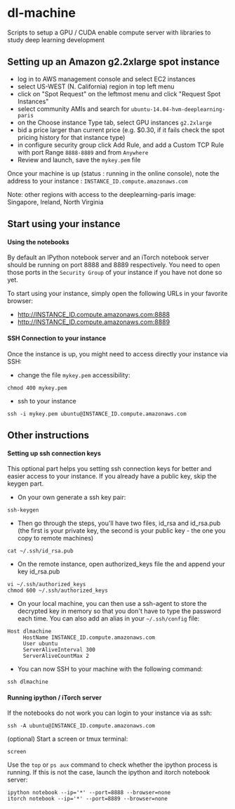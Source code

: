 # dl-machine

Scripts to setup a GPU / CUDA enable compute server with libraries to study deep learning development

## Setting up an Amazon g2.2xlarge spot instance

- log in to AWS management console and select EC2 instances
- select US-WEST (N. California) region in top left menu
- click on "Spot Request" on the leftmost menu and click "Request Spot Instances"
- select community AMIs and search for `ubuntu-14.04-hvm-deeplearning-paris`
- on the Choose instance Type tab, select GPU instances `g2.2xlarge`
- bid a price larger than current price (e.g. $0.30, if it fails check the spot pricing history for that instance type)
- in configure security group click Add Rule, and add a Custom TCP Rule with port Range `8888-8889` and from `Anywhere` 
- Review and launch, save the `mykey.pem` file
 
Once your machine is up (status : running in the online console), note the address to your instance :
 `INSTANCE_ID.compute.amazonaws.com`

Note: other regions with access to the deeplearning-paris image: Singapore, Ireland, North Virginia

## Start using your instance

#### Using the notebooks
By default an IPython notebook server and an iTorch notebook server should be running on port 8888 and 8889 respectively. You need to open those ports in the `Security Group` of your instance if you have not done so yet.

To start using your instance, simply open the following URLs in your favorite browser:

- http://INSTANCE_ID.compute.amazonaws.com:8888
- http://INSTANCE_ID.compute.amazonaws.com:8889


#### SSH Connection to your instance
Once the instance is up, you might need to access directly your instance via SSH:
- change the file `mykey.pem` accessibility:
```
chmod 400 mykey.pem
```
- ssh to your instance 
```
ssh -i mykey.pem ubuntu@INSTANCE_ID.compute.amazonaws.com
```

## Other instructions

#### Setting up ssh connection keys

This optional part helps you setting ssh connection keys for better and easier access to your instance. If you already have a public key, skip the keygen part.

- On your own generate a ssh key pair:
```
ssh-keygen
```
- Then go through the steps, you'll have two files, id_rsa and id_rsa.pub (the first is your private key, the second is your public key - the one you copy to remote machines)
```
cat ~/.ssh/id_rsa.pub
```
- On the remote instance, open authorized_keys file the and append your key id_rsa.pub 
```
vi ~/.ssh/authorized_keys
chmod 600 ~/.ssh/authorized_keys
```
- On your local machine, you can then use a ssh-agent to store the decrypted key in memory so that you don't have to type the password each time. You can also add an alias in your `~/.ssh/config` file:
```
Host dlmachine
     HostName INSTANCE_ID.compute.amazonaws.com
     User ubuntu
     ServerAliveInterval 300
     ServerAliveCountMax 2
```
- You can now SSH to your machine with the following command:
```
ssh dlmachine
```

#### Running ipython / iTorch server

If the notebooks do not work you can login to your instance via as ssh:

```
ssh -A ubuntu@INSTANCE_ID.compute.amazonaws.com
```

(optional) Start a screen or tmux terminal:

```
screen
```
Use the `top` or `ps aux` command to check whether the ipython process is running. If this is not the case, launch the ipython and itorch notebook server:
```
ipython notebook --ip='*' --port=8888 --browser=none
itorch notebook --ip='*' --port=8889 --browser=none
```

